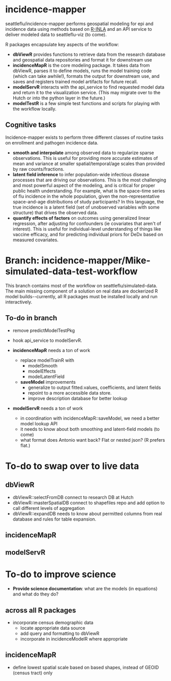 # incidence-mapper

seattleflu/incidence-mapper performs geospatial modeling for epi and incidence data using methods based on [R-INLA](http://www.r-inla.org/) and an API service to deliver modeled data to seattleflu-viz (to come). 

R packages encapsulate key aspects of the workflow:
- **dbViewR** provides functions to retrieve data from the research database and geospatial data repositories and format it for downstream use
- **incidenceMapR** is the core modeling package.  It takes data from dbViewR, parses it to define models, runs the model training code (which can take awhile!), formats the output for downstream use, and saves and registers trained model artifacts for future recall. 
- **modelServR** interacts with the api_service to find requested model data and return it to the visualization service.  (This may migrate over to the Hutch or into the python layer in the future.)
- **modelTestR** is a few simple test functions and scripts for playing with the workflow locally. 

## Cognitive tasks 

Incidence-mapper exists to perform three different classes of routine tasks on enrollment and pathogen incidence data.
- **smooth and interpolate** among observed data to regularize sparse observations. This is useful for providing more accurate estimates of mean and variance at smaller spatial/temporal/age scales than provided by raw counts/fractions.
- **latent field inference** to infer population-wide infectious disease processes that are driving our observations.  This is the most challenging and most powerful aspect of the modeling, and is critical for proper public health understanding.   For example, what is the space-time series of flu incidence in the whole population, given the non-representative space-and-age distributions of study participants?  In this language, the true incidence is a latent field (set of unobserved variables with some structure) that drives the observed data. 
- **quantify effects of factors** on outcomes using generalized linear regression, after adjusting for confounders (ie covariates that aren't of interest).  This is useful for individual-level understanding of things like vaccine efficacy, and for predicting individual priors for DeDx based on measured covariates. 


# Branch: incidence-mapper/Mike-simulated-data-test-workflow

This branch contains most of the workflow on seattleflu/simulated-data.  The main missing component of a solution on real data are dockerized R model builds--currently, all R packages must be installed locally and run interactively. 

## To-do in branch

- remove predictModelTestPkg
- hook api_service to modelServR.
- **incidenceMapR** needs a ton of work
  - replace modelTrainR with
    - modelSmooth
    - modelEffects
    - modelLatentField
  - **saveModel** improvements
    - generalize to output fitted.values, coefficients, and latent fields
    - repoint to a more accessible data store. 
    - improve description database for better lookup

- **modelServR** needs a ton of work
  - in coordination with incidenceMapR::saveModel, we need a better model lookup API
  - it needs to know about both smoothing and latent-field models (to come)
  - what format does Antonio want back? Flat or nested json? (R prefers flat.)
  
# To-do to swap over to live data

## dbViewR

- dbViewR::selectFromDB connect to research DB at Hutch
- dbViewR::masterSpatialDB connect to shapefiles repo and add option to call different levels of aggregation
- dbViewR::expandDB needs to know about permitted columns from real database and rules for table expansion.

## incidenceMapR


## modelServR


# To-do to improve science

- **Provide science documentation**: what are the models (in equations) and what do they do?
 
## across all R packages
- incorporate census demographic data
  - locate appropriate data source
  - add query and formatting to dbViewR
  - incorporate in incidenceModelR where appropriate
  
## incidenceMapR
- define lowest spatial scale based on based shapes, instead of GEOID (census tract) only
  


